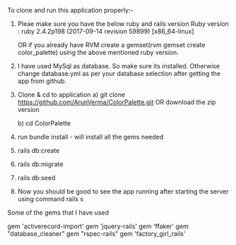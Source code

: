 To clone and run this application properly:-

1. Pleae make sure you have the below ruby and rails version
    Ruby version : ruby 2.4.2p198 (2017-09-14 revision 59899) [x86_64-linux]
    
    OR if you already have RVM create a gemset(rvm gemset create color_palette) using the above mentioned ruby version.

2. I have used MySql as database. So make sure its installed. Otherwise change database.yml as per your 
   database selection after getting the app from github.

3. Clone & cd to application
	a) git clone https://github.com/ArunVerma/ColorPalette.git OR download the zip version

	b) cd ColorPalette

4. run bundle install - will install all the gems needed

5. rails db:create

6. rails db:migrate

7. rails db:seed

8. Now you should be good to see the app running after starting the server using command rails s

Some of the gems that I have used 

gem 'activerecord-import'
gem 'jquery-rails'
gem 'ffaker'
gem "database_cleaner"
gem "rspec-rails"
gem 'factory_girl_rails'
